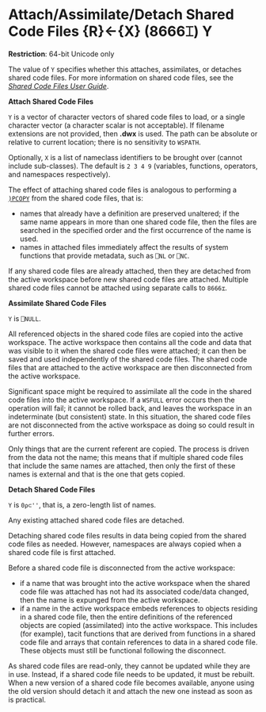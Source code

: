 
<!-- Hidden search keywords -->
<div style="display: none;">
  8666⌶
</div>


<h1 class="heading"><span class="name">Attach/Assimilate/Detach Shared Code Files</span> <span class="command">{R}←{X} (8666⌶) Y</span></h1>

**Restriction**: 64-bit Unicode only

The value of `Y` specifies whether this attaches, assimilates, or detaches shared code files. For more information on shared code files, see the [_Shared Code Files User Guide_](../../../../files/Shared_Code_Files_User_Guide.pdf).

**Attach Shared Code Files**

`Y` is a vector of character vectors of shared code files to load, or a single character vector (a character scalar is not acceptable). If filename extensions are not provided, then **.dwx** is used. The path can be absolute or relative to current location; there is no sensitivity to `WSPATH`.

Optionally, `X` is a list of nameclass identifiers to be brought over (cannot include sub-classes). The default is `2 3 4 9` (variables, functions, operators, and namespaces respectively).

The effect of attaching shared code files is analogous to performing a [`)PCOPY`](../../system-commands/pcopy) from the shared code files, that is:

- names that already have a definition are preserved unaltered; if the same name appears in more than one shared code file, then the files are searched in the specified order and the first occurrence of the name is used.
- names in attached files immediately affect the results of system functions that provide metadata, such as `⎕NL` or `⎕NC`.

If any shared code files are already attached, then they are detached from the active workspace before new shared code files are attached. Multiple shared code files cannot be attached using separate calls to `8666⌶`.

**Assimilate Shared Code Files**

`Y` is `⎕NULL`.

All referenced objects in the shared code files are copied into the active workspace. The active workspace then contains all the code and data that was visible to it when the shared code files were attached; it can then be saved and used independently of the shared code files. The shared code files that are attached to the active workspace are then disconnected from the active workspace.

Significant space might be required to assimilate all the code in the shared code files into the active workspace. If a `WSFULL` error occurs then the operation will fail; it cannot be rolled back, and leaves the workspace in an indeterminate (but consistent) state. In this situation, the shared code files are not disconnected from the active workspace as doing so could result in further errors.

Only things that are the current referent are copied. The process is driven from the data not the name; this means that if multiple shared code files that include the same names are attached, then only the first of these names is external and that is the one that gets copied.

**Detach Shared Code Files**

`Y` is `0⍴⊂''`, that is, a zero-length list of names.

Any existing attached shared code files are detached.

Detaching shared code files results in data being copied from the shared code files as needed. However, namespaces are always copied when a shared code file is first attached.

Before a shared code file is disconnected from the active workspace:

- if a name that was brought into the active workspace when the shared code file was attached has not had its associated code/data changed, then the name is expunged from the active workspace.
- if a name in the active workspace embeds references to objects residing in a shared code file, then the entire definitions of the referenced objects are copied (assimilated) into the active workspace. This includes (for example), tacit functions that are derived from functions in a shared code file and arrays that contain references to data in a shared code file. These objects must still be functional following the disconnect.

As shared code files are read-only, they cannot be updated while they are in use. Instead, if a shared code file needs to be updated, it must be rebuilt. When a new version of a shared code file becomes available, anyone using the old version should detach it and attach the new one instead as soon as is practical.
